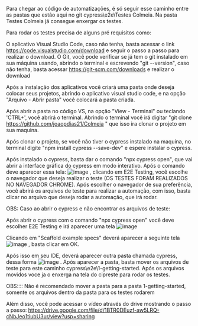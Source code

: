 Para chegar ao código de automatizações, é só seguir esse caminho entre as pastas que estão aqui no git cypress\e2e\Testes Colmeia. Na pasta Testes Colmeia já consegue enxergar os testes.

Para rodar os testes precisa de alguns pré requisitos como:

O aplicativo Visual Studio Code, caso não tenha, basta acessar o link https://code.visualstudio.com/download e seguir o passo a passo para realizar o download. O Git, você pode verificar se já tem o git instalado em sua máquina usando, abrindo o terminal e escrevendo "git --version", caso não tenha, basta acessar https://git-scm.com/downloads e realizar o download

Após a instalação dos aplicativos você criará uma pasta onde deseja colocar seus projetos, abrindo o aplicativo visual studio code, e na opção "Arquivo - Abrir pasta" você colocará a pasta criada.

Após abrir a pasta no código VS, na opção "View - Terminal" ou teclando 'CTRL+', você abrirá o terminal. Abrindo o terminal você irá digitar "git clone https://github.com/joaopdias21/Colmeia " que isso ira clonar o projeto em sua maquina.

Após clonar o projeto, se você não tiver o cypress instalado na maquina, no terminal digite "npm install cypress --save-dev" e espere instalar o cypress.

Após instalado o cypress, basta dar o comando "npx cypress open", que vai abrir a interface gráfica do cypress em modo interativo. Após o comando deve aparecer essa tela: ![image](https://github.com/user-attachments/assets/16709a09-f649-4577-92f0-0a8d4ad13c96)
, clicando em E2E Testing, você escolhe o navegador que deseja realizar o teste (OS TESTES FORAM REALIZADOS NO NAVEGADOR CHROME). Após escolher o navegador de sua preferência, você abrirá os arquivos de teste para realizar a automação, com isso, basta clicar no arquivo que deseja rodar a automação, que irá rodar.

OBS: Caso ao abrir o cypress e não encontrar os arquivos de teste:

Após abrir o cypress com o comando "npx cypress open" você deve escolher E2E Testing e irá aparecer uma tela ![image](https://github.com/user-attachments/assets/3bf1bc54-2e76-4f70-ab41-496eb78ec8f3)


Clicando em "Scaffold example specs" deverá aparecer a seguinte tela ![image](https://github.com/user-attachments/assets/15957dbd-afcd-4088-9e7d-040e6b15dac9)
, basta clicar em OK.

Após isso em seu IDE, deverá aparecer outra pasta chamada cypress, dessa forma ![image](https://github.com/user-attachments/assets/17bea6fd-e9f9-4fb3-aec7-393c43159b8d)
. 
Após aparecer a pasta, basta mover os arquivos de teste para este caminho cypress\e2e\1-getting-started. Após os arquivos movidos voce ja o enxerga na tela do cipreste para rodar os testes.

OBS:::: Não é recomendado mover a pasta para a pasta 1-getting-started, somente os arquivos dentro da pasta para os testes rodarem

Além disso, você pode acessar o vídeo através do drive mostrando o passo a passo: https://drive.google.com/file/d/1BTR0DEuzf-aw5LRQ-cNbJeo1tiubU3ur/view?usp=sharing

